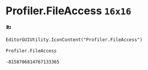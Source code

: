 # Profiler.FileAccess `16x16`
<img src="/img/Profiler.FileAccess.png" width=16 height=16>

``` CSharp
EditorGUIUtility.IconContent("Profiler.FileAccess")
```
```
Profiler.FileAccess
```
```
-8158706814767133365
```
